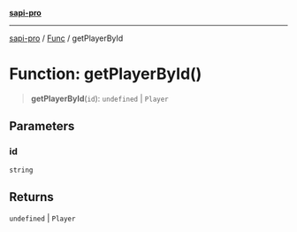 [**sapi-pro**](../../../README.md)

***

[sapi-pro](../../../globals.md) / [Func](../README.md) / getPlayerById

# Function: getPlayerById()

> **getPlayerById**(`id`): `undefined` \| `Player`

## Parameters

### id

`string`

## Returns

`undefined` \| `Player`
